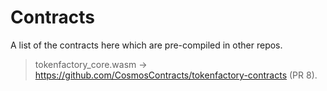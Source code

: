 # Contracts

A list of the contracts here which are pre-compiled in other repos.

> tokenfactory_core.wasm -> <https://github.com/CosmosContracts/tokenfactory-contracts> (PR 8).
